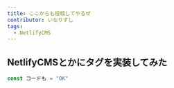 ```yaml
---
title: ここからも投稿してやるぜ
contributor: いなりずし
tags:
  - NetlifyCMS
---
```

## NetlifyCMSとかにタグを実装してみた

```javascript
const コードも = "OK"
```